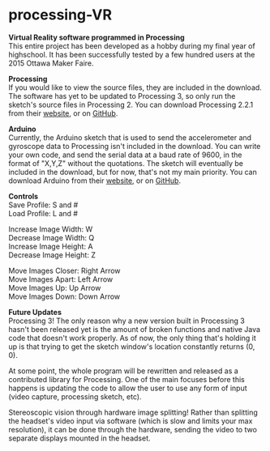 # processing-VR
__Virtual Reality software programmed in Processing__ <br>
This entire project has been developed as a hobby during my final year of highschool. It has been successfully tested by a few hundred users at the 2015 Ottawa Maker Faire.

__Processing__ <br>
If you would like to view the source files, they are included in the download. The software has yet to be updated to Processing 3, so only run the sketch's source files in Processing 2. You can download Processing 2.2.1 from their [website](https://processing.org/download/), or on [GitHub](https://github.com/processing/processing).

__Arduino__ <br>
Currently, the Arduino sketch that is used to send the accelerometer and gyroscope data to Processing isn't included in the download. You can write your own code, and send the serial data at a baud rate of 9600, in the format of "X,Y,Z" without the quotations. The sketch will eventually be included in the download, but for now, that's not my main priority. You can download Arduino from their [website](https://www.arduino.cc/en/Main/Software), or on [GitHub](https://github.com/arduino/Arduino).

__Controls__ <br>
Save Profile: S and # <br>
Load Profile: L and # <br>

Increase Image Width: W <br>
Decrease Image Width: Q <br>
Increase Image Height: A <br>
Decrease Image Height: Z <br>

Move Images Closer: Right Arrow <br>
Move Images Apart: Left Arrow <br>
Move Images Up: Up Arrow <br>
Move Images Down: Down Arrow <br>

__Future Updates__ <br>
Processing 3! The only reason why a new version built in Processing 3 hasn't been released yet is the amount of broken functions and native Java code that doesn't work properly. As of now, the only thing that's holding it up is that trying to get the sketch window's location constantly returns (0, 0).

At some point, the whole program will be rewritten and released as a contributed library for Processing. One of the main focuses before this happens is updating the code to allow the user to use any form of input (video capture, processing sketch, etc).

Stereoscopic vision through hardware image splitting! Rather than splitting the headset's video input via software (which is slow and limits your max resolution), it can be done through the hardware, sending the video to two separate displays mounted in the headset.
